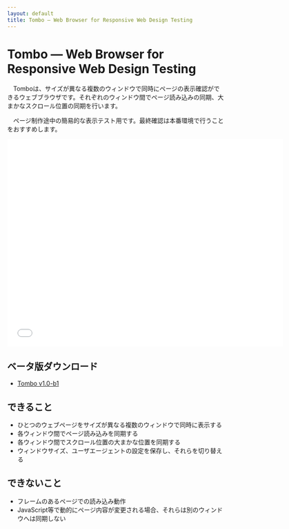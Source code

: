 ```yaml
---
layout: default
title: Tombo — Web Browser for Responsive Web Design Testing
---
```

# Tombo — Web Browser for Responsive Web Design Testing

　Tomboは、サイズが異なる複数のウィンドウで同時にページの表示確認ができるウェブブラウザです。それぞれのウィンドウ間でページ読み込みの同期、大まかなスクロール位置の同期を行います。

　ページ制作途中の簡易的な表示テスト用です。最終確認は本番環境で行うことをおすすめします。

<iframe width="640" height="480" src="//www.youtube.com/embed/Pk7q72h3lqg?rel=0" frameborder="0" allowfullscreen></iframe>

## ベータ版ダウンロード

- [Tombo v1.0-b1](https://www.dropbox.com/s/jjo7jl34qbsvfeu/Tombo.dmg)

## できること

- ひとつのウェブページをサイズが異なる複数のウィンドウで同時に表示する
- 各ウィンドウ間でページ読み込みを同期する
- 各ウィンドウ間でスクロール位置の大まかな位置を同期する
- ウィンドウサイズ、ユーザエージェントの設定を保存し、それらを切り替える

## できないこと

- フレームのあるページでの読み込み動作
- JavaScript等で動的にページ内容が変更される場合、それらは別のウィンドウへは同期しない

